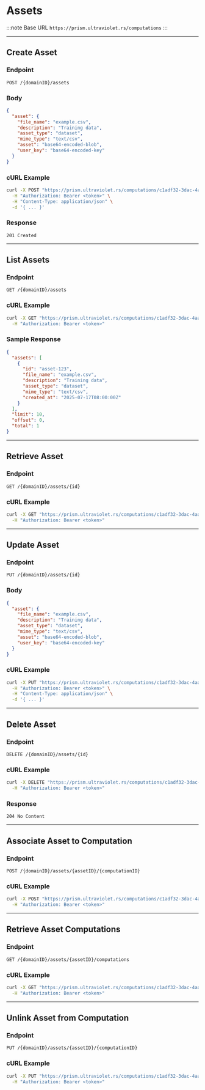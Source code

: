 # Assets

:::note Base URL
`https://prism.ultraviolet.rs/computations`
:::

---

## Create Asset

### Endpoint

```http
POST /{domainID}/assets
```

### Body

```json
{
  "asset": {
    "file_name": "example.csv",
    "description": "Training data",
    "asset_type": "dataset",
    "mime_type": "text/csv",
    "asset": "base64-encoded-blob",
    "user_key": "base64-encoded-key"
  }
}
```

### cURL Example

```bash
curl -X POST "https://prism.ultraviolet.rs/computations/c1adf32-3dac-4aad-bead-ae96fe071239/assets?domainID=c1adf32-3dac-4aad-bead-ae96fe071239" \
  -H "Authorization: Bearer <token>" \
  -H "Content-Type: application/json" \
  -d '{ ... }'
```

### Response

```http
201 Created
```

---

## List Assets

### Endpoint

```http
GET /{domainID}/assets
```

### cURL Example

```bash
curl -X GET "https://prism.ultraviolet.rs/computations/c1adf32-3dac-4aad-bead-ae96fe071239/assets?domainID=c1adf32-3dac-4aad-bead-ae96fe071239&limit=10" \
  -H "Authorization: Bearer <token>"
```

### Sample Response

```json
{
  "assets": [
    {
      "id": "asset-123",
      "file_name": "example.csv",
      "description": "Training data",
      "asset_type": "dataset",
      "mime_type": "text/csv",
      "created_at": "2025-07-17T08:00:00Z"
    }
  ],
  "limit": 10,
  "offset": 0,
  "total": 1
}
```

---

## Retrieve Asset

### Endpoint

```http
GET /{domainID}/assets/{id}
```

### cURL Example

```bash
curl -X GET "https://prism.ultraviolet.rs/computations/c1adf32-3dac-4aad-bead-ae96fe071239/assets/asset-123?domainID=c1adf32-3dac-4aad-bead-ae96fe071239" \
  -H "Authorization: Bearer <token>"
```

---

## Update Asset

### Endpoint

```http
PUT /{domainID}/assets/{id}
```

### Body

```json
{
  "asset": {
    "file_name": "example.csv",
    "description": "Training data",
    "asset_type": "dataset",
    "mime_type": "text/csv",
    "asset": "base64-encoded-blob",
    "user_key": "base64-encoded-key"
  }
}
```

### cURL Example

```bash
curl -X PUT "https://prism.ultraviolet.rs/computations/c1adf32-3dac-4aad-bead-ae96fe071239/assets/asset-123?domainID=c1adf32-3dac-4aad-bead-ae96fe071239" \
  -H "Authorization: Bearer <token>" \
  -H "Content-Type: application/json" \
  -d '{ ... }'
```

---

## Delete Asset

### Endpoint

```http
DELETE /{domainID}/assets/{id}
```

### cURL Example

```bash
curl -X DELETE "https://prism.ultraviolet.rs/computations/c1adf32-3dac-4aad-bead-ae96fe071239/assets/asset-123?domainID=c1adf32-3dac-4aad-bead-ae96fe071239" \
  -H "Authorization: Bearer <token>"
```

### Response

```http
204 No Content
```

---

## Associate Asset to Computation

### Endpoint

```http
POST /{domainID}/assets/{assetID}/{computationID}
```

### cURL Example

```bash
curl -X POST "https://prism.ultraviolet.rs/computations/c1adf32-3dac-4aad-bead-ae96fe071239/assets/asset-123/comp-456?domainID=c1adf32-3dac-4aad-bead-ae96fe071239" \
  -H "Authorization: Bearer <token>"
```

---

## Retrieve Asset Computations

### Endpoint

```http
GET /{domainID}/assets/{assetID}/computations
```

### cURL Example

```bash
curl -X GET "https://prism.ultraviolet.rs/computations/c1adf32-3dac-4aad-bead-ae96fe071239/assets/asset-123/computations?domainID=c1adf32-3dac-4aad-bead-ae96fe071239" \
  -H "Authorization: Bearer <token>"
```

---

## Unlink Asset from Computation

### Endpoint

```http
PUT /{domainID}/assets/{assetID}/{computationID}
```

### cURL Example

```bash
curl -X PUT "https://prism.ultraviolet.rs/computations/c1adf32-3dac-4aad-bead-ae96fe071239/assets/asset-123/comp-456?domainID=c1adf32-3dac-4aad-bead-ae96fe071239" \
  -H "Authorization: Bearer <token>"
```
